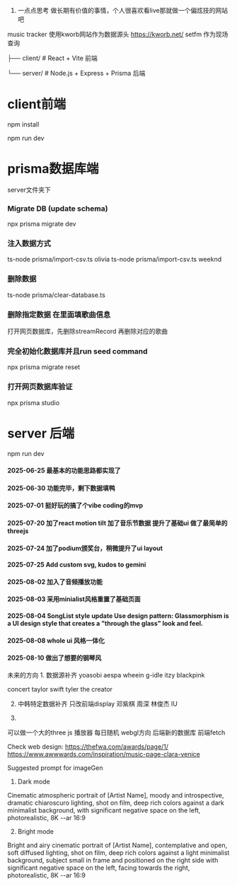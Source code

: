 
1. 一点点思考 做长期有价值的事情，个人很喜欢看live那就做一个偏炫技的网站吧

music tracker
使用kworb网站作为数据源头 https://kworb.net/
setfm 作为现场查询


├── client/      # React + Vite 前端

└── server/      # Node.js + Express + Prisma 后端


# client前端
npm install  

npm run dev


# prisma数据库端
server文件夹下
### Migrate DB (update schema)
npx prisma migrate dev

### 注入数据方式
ts-node prisma/import-csv.ts olivia
ts-node prisma/import-csv.ts weeknd

### 删除数据
ts-node prisma/clear-database.ts

### 删除指定数据 在里面填歌曲信息
打开网页数据库，先删除streamRecord 再删除对应的歌曲

### 完全初始化数据库并且run seed command
npx prisma migrate reset

### 打开网页数据库验证
npx prisma studio

# server 后端
npm run dev



#### 2025-06-25 最基本的功能思路都实现了
#### 2025-06-30 功能完毕，剩下数据填鸭
#### 2025-07-01 挺好玩的搞了个vibe coding的mvp
#### 2025-07-20 加了react motion tilt 加了音乐节数据 提升了基础ui 做了最简单的threejs

#### 2025-07-24 加了podium颁奖台，稍微提升了ui layout
#### 2025-07-25 Add custom svg, kudos to gemini
#### 2025-08-02 加入了音频播放功能
#### 2025-08-03 采用minialist风格重置了基础页面
#### 2025-08-04 SongList style update Use design pattern: Glassmorphism is a UI design style that creates a "through the glass" look and feel. 
#### 2025-08-08 whole ui 风格一体化
#### 2025-08-10 做出了想要的钢琴风

未来的方向
1.
数据源补齐
yoasobi aespa
wheein g-idle itzy 
 blackpink

concert
taylor swift
tyler the creator

2. 中韩特定数据补齐 只改前端display
邓紫棋 周深 林俊杰
IU


5. 
可以做一个大的three js 播放器 每日随机 webgl方向 后端新的数据库 前端fetch

Check web design:
https://thefwa.com/awards/page/1/
https://www.awwwards.com/inspiration/music-page-clara-venice


Suggested prompt for imageGen

1. Dark mode

Cinematic atmospheric portrait of [Artist Name], moody and introspective, dramatic chiaroscuro lighting, shot on film, deep rich colors against a dark minimalist background, with significant negative space on the left, photorealistic, 8K --ar 16:9

2. Bright mode

Bright and airy cinematic portrait of [Artist Name], contemplative and open, soft diffused lighting, shot on film, deep rich colors against a light minimalist background, subject small in frame and positioned on the right side with significant negative space on the left, facing towards the right, photorealistic, 8K --ar 16:9





